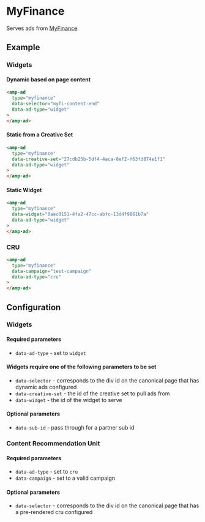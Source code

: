 # MyFinance

Serves ads from [MyFinance](https://www.myfinance.com/).

## Example

### Widgets

#### Dynamic based on page content

```html
<amp-ad
  type="myfinance"
  data-selector="myfi-content-end"
  data-ad-type="widget"
>
</amp-ad>
```

#### Static from a Creative Set

```html
<amp-ad
  type="myfinance"
  data-creative-set="27cdb25b-5df4-4aca-8ef2-f63fd874e1f1"
  data-ad-type="widget"
>
</amp-ad>
```

#### Static Widget

```html
<amp-ad
  type="myfinance"
  data-widget="0aec0151-4fa2-47cc-abfc-13d4f9861b7a"
  data-ad-type="widget"
>
</amp-ad>
```

### CRU

```html
<amp-ad
  type="myfinance"
  data-campaign="test-campaign"
  data-ad-type="cru"
>
</amp-ad>
```

## Configuration

### Widgets

#### Required parameters

-   `data-ad-type` - set to `widget`

#### Widgets require one of the following parameters to be set

-   `data-selector` - corresponds to the div id on the canonical page that has dynamic ads configured
-   `data-creative-set` - the id of the creative set to pull ads from
-   `data-widget` - the id of the widget to serve

#### Optional parameters

-   `data-sub-id` - pass through for a partner sub id

### Content Recommendation Unit

#### Required parameters

-   `data-ad-type` - set to `cru`
-   `data-campaign` - set to a valid campaign

#### Optional parameters

-   `data-selector` - corresponds to the div id on the canonical page that has a pre-rendered cru configured
